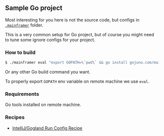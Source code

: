 ## Sample Go project

Most interesting for you here is not the source code, but configs in [`.mainframer`](.mainframer) folder.

This is a very common setup for Go project, but of course you might need to tune some ignore configs for your project.

### How to build

```bash
$ ./mainframer eval "export GOPATH=\`pwd\` && go install gojuno.com/mainframer/sample"
```

Or any other Go build command you want.

To properly export `GOPATH` env variable on remote machine we use `eval`.

### Requirements

Go tools installed on remote machine.

### Recipes

* [IntelliJ/Gogland Run Config Recipe](../../recipes/INTELLIJ_RUN_CONFIG.md)
